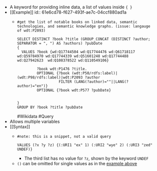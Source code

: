 - A keyword for providing inline data, a list of values inside `{ }`
- [[Example]]
  id:: 61e6cd78-f627-493f-ae7c-04ccf880ad1a
	- ```sparql
	  #get the list of notable books on linked data, semantic technologies, and semantic knowledge graphs. (issue: langauge of wdt:P2093)
	   
	  SELECT DISTINCT ?book ?title (GROUP_CONCAT (DISTINCT ?author; SEPARATOR = ", ") AS ?authors) ?pubDate
	  {
	    VALUES ?book {wd:Q17744504 wd:Q17744476 wd:Q61718117 wd:Q59784970 wd:Q17744339 wd:Q51601248 wd:Q17744488 wd:Q27942623  wd:Q108378522 wd:Q110549106}
	           
	           ?book wdt:P1476 ?title.
	           OPTIONAL {?book (wdt:P50/rdfs:label)|(wdt:P98/rdfs:label)|wdt:P2093 ?author
	                     FILTER (LANG(?author)=""||LANG(?author)="en")}
	           OPTIONAL {?book wdt:P577 ?pubDate}
	   
	  
	  }
	  GROUP BY ?book ?title ?pubDate
	  ```
	  #Wikidata #Query
- Allows multiple variables
- [[Syntax]]
	- ```sparql
	  #note: this is a snippet, not a valid query
	  
	  VALUES (?x ?y ?z) {(:URI1 "ex" 1) (:URI2 "wye" 2) (:URI3 "zed" UNDEF)}
	  ```
		- The third list has no value for `?z`, shown by the keyword `UNDEF`
	- `()` can be omitted for single values as in the [example above](((61e6cd78-f627-493f-ae7c-04ccf880ad1a)))